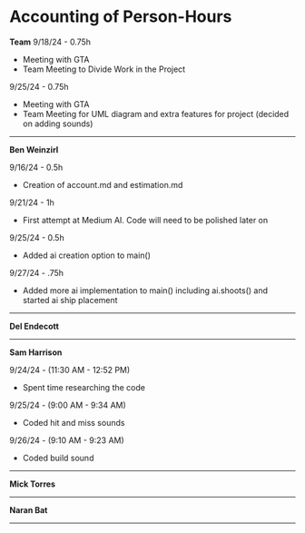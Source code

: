 # Accounting of Person-Hours

**Team**
9/18/24 - 0.75h

* Meeting with GTA
* Team Meeting to Divide Work in the Project

9/25/24 - 0.75h

* Meeting with GTA
* Team Meeting for UML diagram and extra features for project (decided on adding sounds)
---

**Ben Weinzirl**

9/16/24 - 0.5h

* Creation of account.md and estimation.md

9/21/24 - 1h

* First attempt at Medium AI. Code will need to be polished later on

9/25/24 - 0.5h

* Added ai creation option to main()

9/27/24 - .75h

* Added more ai implementation to main() including ai.shoots() and started ai ship placement
 
---

**Del Endecott**

---

**Sam Harrison**

9/24/24 - (11:30 AM - 12:52 PM)

* Spent time researching the code

9/25/24 - (9:00 AM - 9:34 AM)

* Coded hit and miss sounds

9/26/24 - (9:10 AM - 9:23 AM)

* Coded build sound

---

**Mick Torres**

---

**Naran Bat**

---
